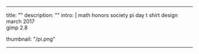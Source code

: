 ---

title: ""
description: ""
intro: |
 math honors society pi day t shirt design <br>
 march 2017 <br>
 gimp 2.8 <br>

thumbnail: "/pi.png"

---